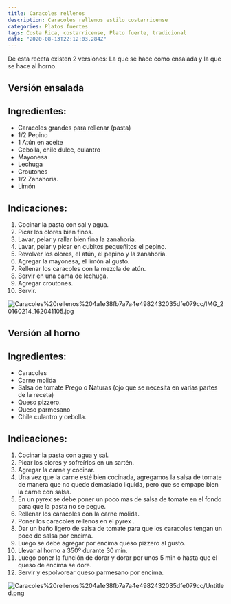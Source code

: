 ```yaml
---
title: Caracoles rellenos
description: Caracoles rellenos estilo costarricense
categories: Platos fuertes
tags: Costa Rica, costarricense, Plato fuerte, tradicional
date: "2020-08-13T22:12:03.284Z"
---
```


De esta receta existen 2 versiones: La que se hace como ensalada y la que se hace al horno.

## Versión ensalada

## Ingredientes:

- Caracoles grandes para rellenar (pasta)
- 1/2 Pepino
- 1 Atún en aceite
- Cebolla, chile dulce, culantro
- Mayonesa
- Lechuga
- Croutones
- 1/2 Zanahoria.
- Limón

## Indicaciones:

1. Cocinar la pasta con sal y agua.
2. Picar los olores bien finos.
3. Lavar, pelar y rallar bien fina la zanahoria.
4. Lavar, pelar y picar en cubitos pequeñitos el pepino.
5. Revolver los olores, el atún, el pepino y la zanahoria.
6. Agregar la mayonesa, el limón al gusto.
7. Rellenar los caracoles con la mezcla de atún.
8. Servir en una cama de lechuga.
9. Agregar croutones.
10. Servir.

![Caracoles%20rellenos%204a1e38fb7a7a4e4982432035dfe079cc/IMG_20160214_162041105.jpg](Caracoles%20rellenos%204a1e38fb7a7a4e4982432035dfe079cc/IMG_20160214_162041105.jpg)

## Versión al horno

## Ingredientes:

- Caracoles
- Carne molida
- Salsa de tomate Prego o Naturas (ojo que se necesita en varias partes de la receta)
- Queso pizzero.
- Queso parmesano
- Chile culantro y cebolla.

## Indicaciones:

1. Cocinar la pasta con agua y sal.
2. Picar los olores y sofreírlos en un sartén.
3. Agregar la carne y cocinar.
4. Una vez que la carne esté bien cocinada, agregamos la salsa de tomate de manera que no quede demasiado liquida, pero que se empape bien la carne con salsa.
5. En un pyrex se debe poner un poco mas de  salsa de tomate en el fondo para que la pasta no se pegue.
6. Rellenar los caracoles con la carne molida.
7. Poner los caracoles rellenos en el pyrex .
8. Dar un baño ligero de salsa de tomate para que los caracoles tengan un poco de salsa por encima.
9. Luego se debe agregar por encima queso pizzero al gusto.
10. Llevar al horno a 350º durante 30 min.
11. Luego poner la función de dorar y dorar por unos 5 min o hasta que el queso de encima se dore.
12. Servir y espolvorear queso parmesano por encima.

![Caracoles%20rellenos%204a1e38fb7a7a4e4982432035dfe079cc/Untitled.png](Caracoles%20rellenos%204a1e38fb7a7a4e4982432035dfe079cc/Untitled.png)